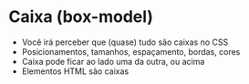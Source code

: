 # Caixa (box-model)

* Você irá perceber que (quase) tudo são caixas no CSS
* Posicionamentos, tamanhos, espaçamento, bordas, cores
* Caixa pode ficar ao lado uma da outra, ou acima
* Elementos HTML são caixas